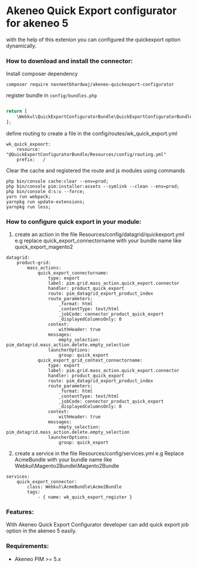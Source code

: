 # Akeneo Quick Export configurator for akeneo 5
with the help of this extenion you can configured the quickexport option dynamically.

### How to download and install the connector:

Install composer dependency

```shell
composer require navneetbhardwaj/akeneo-quickexport-configurator
```

register bundle in `config/bundles.php`

```php

return [
    \Webkul\QuickExportConfiguratorBundle\QuickExportConfiguratorBundle::class => ['all' => true],
];

```

define routing to create a file in the config/routes/wk_quick_export.yml

```dotenv
wk_quick_expoort:
    resource: "@QuickExportConfiguratorBundle/Resources/config/routing.yml"
    prefix:   /
```

Clear the cache and registered the route and js modules using commands

```shell
php bin/console cache:clear --env=prod;
php bin/console pim:installer:assets --symlink --clean --env=prod; 
php bin/console d:s:u --force;
yarn run webpack;
yarnpkg run update-extensions;
yarnpkg run less;
```
### How to configure quick export in your module:
1. create an action in the file Resources/config/datagrid/quickexport.yml
e.g replace quick_export_connectorname with your bundle name like quick_export_magento2 
```dotenv
datagrid:
    product-grid:
        mass_actions:
            quick_export_connectorname: 
                type: export
                label: pim.grid.mass_action.quick_export.connector
                handler: product_quick_export
                route: pim_datagrid_export_product_index
                route_parameters:                   
                    _format: html
                    _contentType: text/html
                    _jobCode: connector_product_quick_export
                    _displayedColumnsOnly: 0
                context:
                    withHeader: true
                messages:
                    empty_selection: pim_datagrid.mass_action.delete.empty_selection
                launcherOptions:
                    group: quick_export
            quick_export_grid_context_connectorname: 
                type: export
                label: pim.grid.mass_action.quick_export.connector
                handler: product_quick_export
                route: pim_datagrid_export_product_index
                route_parameters:                   
                    _format: html
                    _contentType: text/html
                    _jobCode: connector_product_quick_export
                    _displayedColumnsOnly: 0
                context:
                    withHeader: true
                messages:
                    empty_selection: pim_datagrid.mass_action.delete.empty_selection
                launcherOptions:
                    group: quick_export
```
2. create a service in the file Resources/config/services.yml
e.g Replace AcmeBundle with your bundle name like Webkul\Magento2Bundle\Magento2Bundle
```dotenv
services:
    quick_export_connector:
        class: Webkul\AcmeBundle\Acme2Bundle
        tags:
            - { name: wk_quick_export_register }
```
### Features:

With Akeneo Quick Export Configurator developer can add quick export job option in the akeneo 5 easily.  


### Requirements:

* Akeneo PIM >= 5.x
